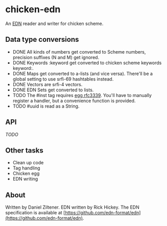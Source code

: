 chicken-edn
===========

An [EDN](https://github.com/edn-format/edn) reader and writer for chicken scheme.

Data type conversions
---------------------

 * DONE All kinds of numbers get converted to Scheme numbers, precision suffixes (N and M) get ignored.
 * DONE Keywords :keyword get converted to chicken scheme keywords keyword:.
 * DONE Maps get converted to a-lists (and vice versa). There'll be a global setting to use srfi-69 hashtables instead.
 * DONE Vectors are srfi-4 vectors.
 * DONE EDN Sets get converted to lists.
 * TODO The #inst tag requires [egg rfc3339](http://wiki.call-cc.org/eggref/4/rfc3339). You'll have to manually register a handler, but a convenience function is provided.
 * TODO #uuid is read as a String.

API
---
 *TODO*

Other tasks
-----------

 * Clean up code
 * Tag handling
 * Chicken egg
 * EDN writing

About
-----
Written by Daniel Ziltener. EDN written by Rick Hickey. The EDN specification is available at [https://github.com/edn-format/edn](https://github.com/edn-format/edn).
